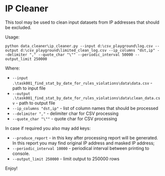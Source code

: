 # IP Cleaner

This tool may be used to clean input datasets from IP addresses that
should be excluded.

Usage:

```
python data_cleaner\ip_cleaner.py --input d:\csv_playground\log.csv --output d:\csv_playground\limited_clean_log.csv --ip_columns "dst,ip" --delimiter "," --quote_char "\"" --periodic_interval 50000 --output_limit 250000
```

Where:

* `--input .\task001_find_stat_by_date_for_rules_violations\data\data.csv` - path to input file
* `--output .\task001_find_stat_by_date_for_rules_violations\data\clean_data.csv` - path to output file
* `--ip_columns "dst,ip"` - list of column names that should be processed
* `--delimiter ","` - delimiter char for CSV processing
* `--quote_char "\""` - quote char for CSV processing


In case if required you also may add keys:

* `--produce_report` - in this key after processing report will be generated.
In this report you may find original IP address and masked IP address;
* `--periodic_interval 10000` - periodical interval between printing to console.
* `--output_limit 250000` - limit output to 250000 rows

Enjoy!


